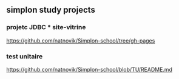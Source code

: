 ## simplon study projects
### projetc JDBC * site-vitrine
https://github.com/natnovik/Simplon-school/tree/gh-pages
### test unitaire
https://github.com/natnovik/Simplon-school/blob/TU/README.md

